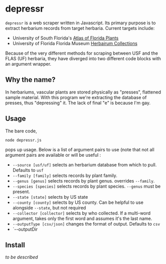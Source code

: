 # depressr

`depressr` is a web scraper written in Javascript. Its primary purpose is to extract herbarium records from target herbaria. Current targets include:

  - University of South Florida's [Atlas of Florida Plants](https://florida.plantatlas.usf.edu/)
  - University of Florida Florida Museum [Herbairum Collections](https://www.floridamuseum.ufl.edu/herbarium/cat/catsearch.htm)

Because of the very different methods for scraping between USF and the FLAS (UF) herbaria, they have diverged into two different code blocks with an argument wrapper.

## Why the name?

In herbariums, vascular plants are stored physically as "presses", flattened sample material. With this program we're extracting the database of presses, thus "depressing" it. The lack of final "e" is because I'm gay.

## Usage

The bare code,

    node depressr.js

pops up usage. Below is a list of argument pairs to use (note that not all argument pairs are available or will be useful :

  - `--source [usf/uf]` selects an herbarium database from which to pull. Defaults to `usf`
  - `--family [family]` selects records by plant family.
  - `--genus [genus]` selects records by plant genus. overrides `--family`.
  - `--species [species]` selects records by plant species. `--genus` must be present.
  - `--state [state]` selects by US state
  - `--county [county]` selects by US county. Can be helpful to use alongside `--state`, but not required
  - `--collector [collector]` selects by who collected. If a multi-word argument, takes only the first word and assumes it's the last name.
  - `--outputType [csv/json]` changes the format of output. Defaults to `csv`
  - `--outputDir

## Install

*to be described*
